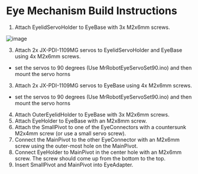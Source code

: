 # Eye Mechanism Build Instructions

1. Attach EyelidServoHolder to EyeBase with 3x M2x6mm screws.

![image](https://github.com/user-attachments/assets/6824ac45-8b81-4c62-8c06-2d169b4a6a4e)

3. Attach 2x JX-PDI-1109MG servos to EyelidServoHolder and EyeBase using 4x M2x6mm screws.
- set the servos to 90 degrees (Use MrRobotEyeServoSet90.ino) and then mount the servo horns
3. Attach 2x JX-PDI-1109MG servos to EyeBase using 4x M2x6mm screws.
- set the servos to 90 degrees (Use MrRobotEyeServoSet90.ino) and then mount the servo horns
4. Attach OuterEyelidHolder to EyeBase with 3x M2x6mm screws.
5. Attach EyeHolder to EyeBase with an M2x8mm screw.
6. Attach the SmallPivot to one of the EyeConnectors with a countersunk M2x4mm screw (or use a small servo screw).
7. Connect the MainPivot to the other EyeConnector with an M2x6mm screw using the outer-most hole on the MainPivot.
8. Connect EyeHolder to MainPivot in the center hole with an M2x6mm screw. The screw should come up from the bottom to the top.
9. Insert SmallPivot and MainPivot into EyeAdapter.

